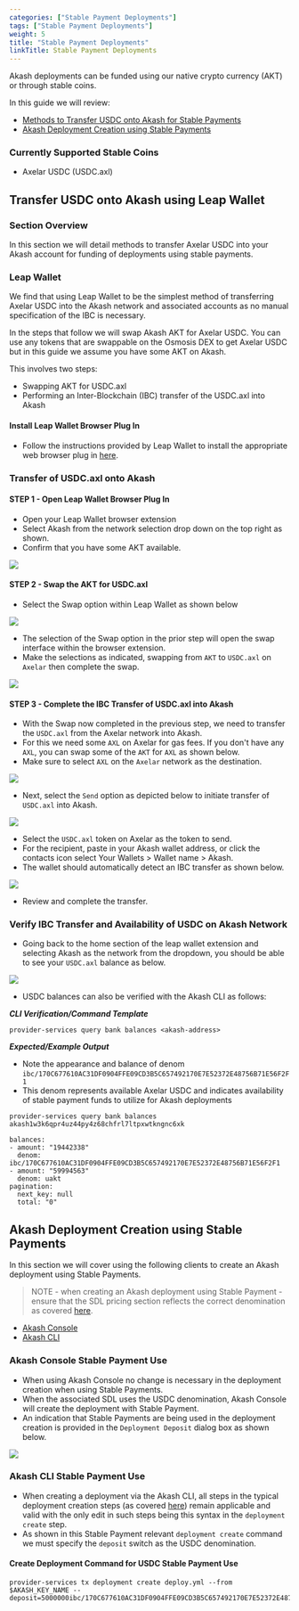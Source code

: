 ```yaml
---
categories: ["Stable Payment Deployments"]
tags: ["Stable Payment Deployments"]
weight: 5
title: "Stable Payment Deployments"
linkTitle: Stable Payment Deployments
---
```


Akash deployments can be funded using our native crypto currency (AKT) or through stable coins.

In this guide we will review:

- [Methods to Transfer USDC onto Akash for Stable Payments](#methods-to-transfer-usdc-onto-akash-for-stable-payments)
- [Akash Deployment Creation using Stable Payments](#akash-deployment-creation-using-stable-payments)

### Currently Supported Stable Coins

- Axelar USDC (USDC.axl)

## Transfer USDC onto Akash using Leap Wallet

### Section Overview

In this section we will detail methods to transfer Axelar USDC into your Akash account for funding of deployments using stable payments.

### Leap Wallet

We find that using Leap Wallet to be the simplest method of transferring Axelar USDC into the Akash network and associated accounts as no manual specification of the IBC is necessary.

In the steps that follow we will swap Akash AKT for Axelar USDC. You can use any tokens that are swappable on the Osmosis DEX to get Axelar USDC but in this guide we assume you have some AKT on Akash.

This involves two steps:

- Swapping AKT for USDC.axl
- Performing an Inter-Blockchain (IBC) transfer of the USDC.axl into Akash

#### Install Leap Wallet Browser Plug In

- Follow the instructions provided by Leap Wallet to install the appropriate web browser plug in [here](https://www.leapwallet.io/download).

### Transfer of USDC.axl onto Akash

#### STEP 1 - Open Leap Wallet Browser Plug In

- Open your Leap Wallet browser extension
- Select Akash from the network selection drop down on the top right as shown.
- Confirm that you have some AKT available.

![](../../assets/leapWalletWithAkashSelected.png)

#### STEP 2 - Swap the AKT for USDC.axl

- Select the Swap option within Leap Wallet as shown below

![](../../assets/leapWalletSwap.png)

- The selection of the Swap option in the prior step will open the swap interface within the browser extension.
- Make the selections as indicated, swapping from `AKT` to `USDC.axl` on `Axelar` then complete the swap.

![](../../assets/ibcSwap.png)

#### STEP 3 - Complete the IBC Transfer of USDC.axl into Akash

- With the Swap now completed in the previous step, we need to transfer the `USDC.axl` from the Axelar network into Akash.
- For this we need some `AXL` on Axelar for gas fees. If you don't have any `AXL`, you can swap some of the `AKT` for `AXL` as shown below.
- Make sure to select `AXL` on the `Axelar` network as the destination.

![](../../assets/swapForAXL.png)

- Next, select the `Send` option as depicted below to initiate transfer of `USDC.axl` into Akash.

![](../../assets/initiateIBC.png)

- Select the `USDC.axl` token on Axelar as the token to send.
- For the recipient, paste in your Akash wallet address, or click the contacts icon select Your Wallets > Wallet name > Akash.
- The wallet should automatically detect an IBC transfer as shown below.

![](../../assets/sendOntoAkash.png)

- Review and complete the transfer.

### Verify IBC Transfer and Availability of USDC on Akash Network

- Going back to the home section of the leap wallet extension and selecting Akash as the network from the dropdown, you should be able
to see your `USDC.axl` balance as below.

![](../../assets/confirmBalance.png)

- USDC balances can also be verified with the Akash CLI as follows:

_**CLI Verification/Command Template**_

```
provider-services query bank balances <akash-address>
```

_**Expected/Example Output**_

- Note the appearance and balance of denom `ibc/170C677610AC31DF0904FFE09CD3B5C657492170E7E52372E48756B71E56F2F1`
- This denom represents available Axelar USDC and indicates availability of stable payment funds to utilize for Akash deployments

```
provider-services query bank balances akash1w3k6qpr4uz44py4z68chfrl7ltpxwtkngnc6xk

balances:
- amount: "19442338"
  denom: ibc/170C677610AC31DF0904FFE09CD3B5C657492170E7E52372E48756B71E56F2F1
- amount: "59994563"
  denom: uakt
pagination:
  next_key: null
  total: "0"
```

## Akash Deployment Creation using Stable Payments

In this section we will cover using the following clients to create an Akash deployment using Stable Payments.

> NOTE - when creating an Akash deployment using Stable Payment - ensure that the SDL pricing section reflects the correct denomination as covered [here](/docs/getting-started/stack-definition-language#stable-payment).

- [Akash Console](#akash-console-stable-payment-use)
- [Akash CLI](#akash-cli-stable-payment-use)

### Akash Console Stable Payment Use

- When using Akash Console no change is necessary in the deployment creation when using Stable Payments.
- When the associated SDL uses the USDC denomination, Akash Console will create the deployment with Stable Payment.
- An indication that Stable Payments are being used in the deployment creation is provided in the `Deployment Deposit` dialog box as shown below.

![](../../assets/cloudmosStable.png)

### Akash CLI Stable Payment Use

- When creating a deployment via the Akash CLI, all steps in the typical deployment creation steps (as covered [here](/docs/deployments/akash-cli/installation/)) remain applicable and valid with the only edit in such steps being this syntax in the `deployment create` step.
- As shown in this Stable Payment relevant `deployment create` command we must specify the `deposit` switch as the USDC denomination.

#### Create Deployment Command for USDC Stable Payment Use

```
provider-services tx deployment create deploy.yml --from $AKASH_KEY_NAME --deposit=5000000ibc/170C677610AC31DF0904FFE09CD3B5C657492170E7E52372E48756B71E56F2F1
```
